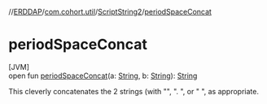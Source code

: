 //[ERDDAP](../../../index.md)/[com.cohort.util](../index.md)/[ScriptString2](index.md)/[periodSpaceConcat](period-space-concat.md)

# periodSpaceConcat

[JVM]\
open fun [periodSpaceConcat](period-space-concat.md)(a: [String](https://docs.oracle.com/en/java/javase/17/docs/api/java.base/java/lang/String.html), b: [String](https://docs.oracle.com/en/java/javase/17/docs/api/java.base/java/lang/String.html)): [String](https://docs.oracle.com/en/java/javase/17/docs/api/java.base/java/lang/String.html)

This cleverly concatenates the 2 strings (with &quot;&quot;, &quot;. &quot;, or &quot; &quot;, as appropriate.
